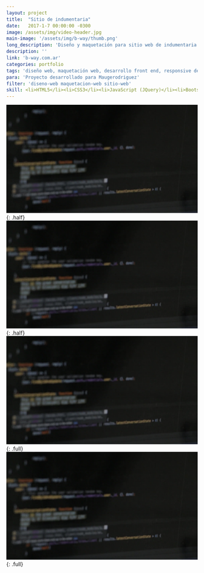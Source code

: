 ```yaml
---
layout: project
title:  "Sitio de indumentaria"
date:   2017-1-7 00:00:00 -0300
image: /assets/img/video-header.jpg
main-image: '/assets/img/b-way/thumb.png'
long_description: 'Diseño y maquetación para sitio web de indumentaria'
description: ''
link: 'b-way.com.ar'
categories: portfolio
tags: 'diseño web, maquetación web, desarrollo front end, responsive design'
para: 'Proyecto desarrollado para Maugerodriguez'
filter: 'diseno-web maquetacion-web sitio-web'
skill: <li>HTML5</li><li>CSS3</li><li>JavaScript (JQuery)</li><li>Bootstrap</li><li>PHP</li>
---
```


![alt text](/assets/img/video-header.jpg "Logo Title Text 1"){: .half}
![alt text](/assets/img/video-header.jpg "Logo Title Text 1"){: .half}
![alt text](/assets/img/video-header.jpg "Logo Title Text 1"){: .full}
![alt text](/assets/img/video-header.jpg "Logo Title Text 1"){: .full}